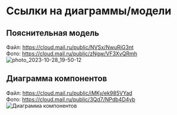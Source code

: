 # Ссылки на диаграммы/модели
## Пояснительная модель
Файл: https://cloud.mail.ru/public/NVSx/NwuRjG3nt </br>
Фото: https://cloud.mail.ru/public/zNgw/VF3XvQRmh </br>
![photo_2023-10-28_19-50-12](https://github.com/MITTORY/MitREC/assets/40243680/fa391c6f-92f5-49b7-8c4b-733adefbec1c)

## Диаграмма компонентов
Файл: https://cloud.mail.ru/public/iMKy/ek985VYad </br>
Фото: https://cloud.mail.ru/public/3Qd7/NPdb4D4yb </br>
![Диаграмма компонентов](https://github.com/MITTORY/MitREC/assets/40243680/24dcce23-34c9-4471-ab38-ade75264c958)

